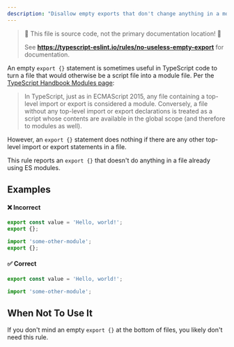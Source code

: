 ```yaml
---
description: "Disallow empty exports that don't change anything in a module file."
---
```


> 🛑 This file is source code, not the primary documentation location! 🛑
>
> See **https://typescript-eslint.io/rules/no-useless-empty-export** for documentation.

An empty `export {}` statement is sometimes useful in TypeScript code to turn a file that would otherwise be a script file into a module file.
Per the [TypeScript Handbook Modules page](https://www.typescriptlang.org/docs/handbook/modules.html):

> In TypeScript, just as in ECMAScript 2015, any file containing a top-level import or export is considered a module.
> Conversely, a file without any top-level import or export declarations is treated as a script whose contents are available in the global scope (and therefore to modules as well).

However, an `export {}` statement does nothing if there are any other top-level import or export statements in a file.

This rule reports an `export {}` that doesn't do anything in a file already using ES modules.

## Examples

<!--tabs-->

#### ❌ Incorrect

```ts
export const value = 'Hello, world!';
export {};
```

```ts
import 'some-other-module';
export {};
```

#### ✅ Correct

```ts
export const value = 'Hello, world!';
```

```ts
import 'some-other-module';
```

<!--/tabs-->

## When Not To Use It

If you don't mind an empty `export {}` at the bottom of files, you likely don't need this rule.
